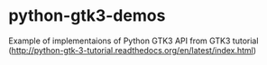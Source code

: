 # python-gtk3-demos
Example of implementaions of Python GTK3 API from GTK3 tutorial (http://python-gtk-3-tutorial.readthedocs.org/en/latest/index.html)
